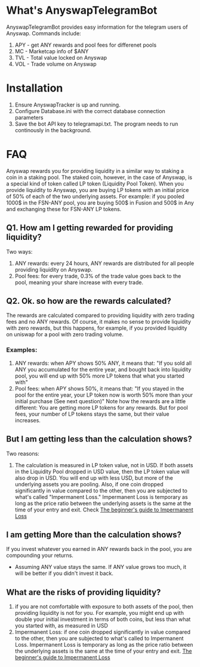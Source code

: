 

# What's AnyswapTelegramBot
AnyswapTelegramBot provides easy information for the telegram users of Anyswap. Commands include:
1. APY - get ANY rewards and pool fees for differenet pools
2. MC - Marketcap info of $ANY
3. TVL - Total value locked on Anyswap
4. VOL - Trade volume on Anyswap 
# Installation
1. Ensure AnyswapTracker is up and running.
2. Configure Database.ini with the correct database connection parameters
3. Save the bot API key to telegramapi.txt.
The program needs to run continously in the background. 
# FAQ
Anyswap rewards you for providing liquidity in a similar way to staking a coin in a staking pool. The staked coin, however, in the case of Anyswap, is a special kind of token called LP token (Liquidity Pool Token). When you provide liquidity to Anyswap, you are buying LP tokens with an initial price of 50% of each of the two underlying assets.
For example: if you pooled 1000$ in the FSN-ANY pool, you are buying 500$ in Fusion and 500$ in Any and exchanging these for FSN-ANY LP tokens.

## Q1. How am I getting rewarded for providing liquidity?
Two ways:
1. ANY rewards: every 24 hours, ANY rewards are distributed for all people providing liquidity on Anyswap.
2. Pool fees: for every trade, 0.3% of the trade value goes back to the pool, meaning your share increase with every trade.
## Q2. Ok. so how are the rewards calculated?
The rewards are calculated compared to providing liquidity with zero trading fees and no ANY rewards. Of course, it makes no sense to provide liquidity with zero rewards, but this happens, for example, if you provided liquidity on uniswap for a pool with zero trading volume.
### Examples:
1. ANY rewards: when APY shows 50% ANY, it means that:
"If you sold all ANY you accumulated for the entire year, and bought back into liquidity pool, you will end up with 50% more LP tokens that what you started with"
2. Pool fees: when APY shows 50%, it means that:
"If you stayed in the pool for the entire year, your LP token now is worth 50% more than your initial purchase (See next question)"
Note how the rewards are a little different: You are getting more LP tokens for any rewards. But for pool fees, your number of LP tokens stays the same, but their value increases.
## But I am getting less than the calculation shows?
Two reasons:
1. The calculation is measured in LP token value, not in USD. If both assets in the Liquidity Pool dropped in USD value, then the LP token value will also drop in USD.  You will end up with less USD, but more of the underlying assets you are pooling.
Also, if one coin dropped significantly in value compared to the other, then you are
 subjected to what's called "Impermanent Loss." Impermanent Loss is temporary as long
  as the price ratio between the underlying assets is the same at the time of your
   entry and exit. Check [The beginner's guide to
 Impermanent Loss](https://blog.bancor.network/beginners-guide-to-getting-rekt-by-impermanent-loss-7c9510cb2f22)

## I am getting More than the calculation shows?
If you invest whatever you earned in ANY rewards back in the pool, you are compounding your returns.
* Assuming ANY value stays the same. If ANY value grows too much, it will be better if you didn't invest it back.
## What are the risks of providing liquidity?
1. if you are not comfortable with exposure to both assets of the pool, then providing liquidity is not for you. For example, you might end up with double your initial investment in terms of both coins, but less than what you started with, as measured in USD
2. Impermanent Loss: if one coin dropped significantly in value compared to the other, then you are subjected to what's called to Impermanent Loss. Impermanent Loss is temporary as long as the price ratio between the underlying assets is the same at the time of your entry and exit. [The beginner's guide to
 Impermanent Loss](https://blog.bancor.network/beginners-guide-to-getting-rekt-by-impermanent-loss-7c9510cb2f22)
